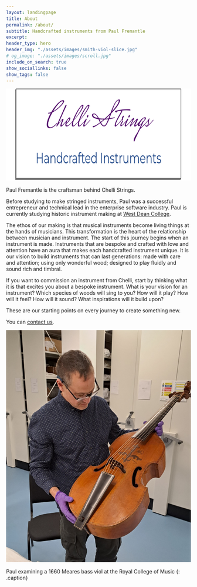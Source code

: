 ```yaml
---
layout: landingpage
title: About
permalink: /about/
subtitle: Handcrafted instruments from Paul Fremantle
excerpt: 
header_type: hero
header_img: "./assets/images/smith-viol-slice.jpg"
# og_image: "./assets/images/scroll.jpg"
include_on_search: true
show_sociallinks: false
show_tags: false
---
```


<p style="text-align:center"><img src="/assets/images/chellilogo.png" height="250"></p>


Paul Fremantle is the craftsman behind Chelli Strings.

Before studying to make stringed instruments, Paul was a successful entrepreneur and technical lead in the enterprise software industry. 
Paul is currently studying historic instrument making at [<span style="text-decoration: underline;">West Dean College</span>](https://www.westdean.ac.uk).

The ethos of our making is that musical instruments become living things at the hands of musicians. This transformation is the heart of the relationship between musician and instrument.
The start of this journey begins when an instrument is made. Instruments that are bespoke and crafted with love and attention have an aura that makes each handcrafted instrument unique. 
It is our vision to build instruments that can last generations: made with care and attention; using only wonderful wood; designed to play fluidly and sound rich and timbral.

If you want to commission an instrument from Chelli, start by thinking what it is that excites you about a bespoke instrument. What is your vision for an instrument? Which species of woods will sing to you? How will it play? How will it feel? How will it sound? What inspirations will it build upon? 

These are our starting points on every journey to create something new.

You can [<span style="text-decoration: underline;">contact us</span>](/contact).

![Paul examining a 1660 Meares bass viol at the Royal College of Music](/assets/images/paulfremantle-meares.jpg "Paul Fremantle with Meares bass viol")

Paul examining a 1660 Meares bass viol at the Royal College of Music
{: .caption}